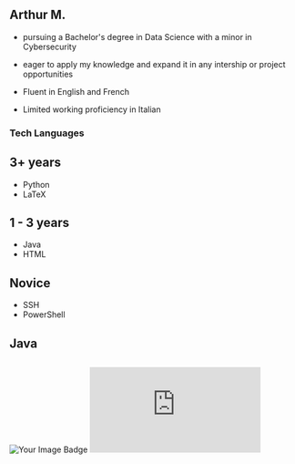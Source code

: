 ## Arthur M. 
- pursuing a Bachelor's degree in Data Science with a minor in Cybersecurity
- eager to apply my knowledge and expand it in any intership or project opportunities

- Fluent in English and French
- Limited working proficiency in Italian

### Tech Languages

## 3+ years

- Python
- LaTeX

## 1 - 3 years

- Java
- HTML

## Novice
- SSH
- PowerShell

## Java

## 

<img src="https://tryhackme-badges.s3.amazonaws.com/ArMaHat314.png" alt="Your Image Badge" />

<iframe src="https://tryhackme.com/api/v2/badges/public-profile?userPublicId=4252370" style='border:none;'></iframe>



<!--
**ArMa0704/ArMa0704** is a ✨ _special_ ✨ repository because its `README.md` (this file) appears on your GitHub profile.

Here are some ideas to get you started:

- 🔭 I’m currently working on ...
- 🌱 I’m currently learning ...
- 👯 I’m looking to collaborate on ...
- 🤔 I’m looking for help with ...
- 💬 Ask me about ...
- 📫 How to reach me: ...
- 😄 Pronouns: ...
- ⚡ Fun fact: ...
-->
